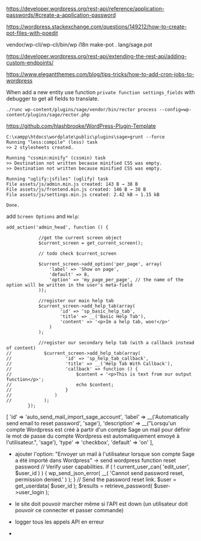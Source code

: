 https://developer.wordpress.org/rest-api/reference/application-passwords/#create-a-application-password

https://wordpress.stackexchange.com/questions/149212/how-to-create-pot-files-with-poedit

vendor/wp-cli/wp-cli/bin/wp i18n make-pot . lang/sage.pot

https://developer.wordpress.org/rest-api/extending-the-rest-api/adding-custom-endpoints/

https://www.elegantthemes.com/blog/tips-tricks/how-to-add-cron-jobs-to-wordpress

When add a new entity use function `private function settings_fields` with debugger to get all fields to translate.

```
./runc wp-content/plugins/sage/vendor/bin/rector process --config=wp-content/plugins/sage/rector.php
```

https://github.com/hlashbrooke/WordPress-Plugin-Template

```
C:\xampp\htdocs\wordplate\public\plugins\sage>grunt --force
Running "less:compile" (less) task
>> 2 stylesheets created.

Running "cssmin:minify" (cssmin) task
>> Destination not written because minified CSS was empty.
>> Destination not written because minified CSS was empty.

Running "uglify:jsfiles" (uglify) task
File assets/js/admin.min.js created: 143 B → 38 B
File assets/js/frontend.min.js created: 146 B → 38 B
File assets/js/settings.min.js created: 2.42 kB → 1.15 kB

Done.
```

add `Screen Options` and `Help`:

```
add_action('admin_head', function () {

            //get the current screen object
            $current_screen = get_current_screen();

            // todo check $current_screen

            $current_screen->add_option('per_page', array(
                'label' => 'Show on page',
                'default' => 8,
                'option' => 'my_page_per_page', // the name of the option will be written in the user's meta-field
            ));

            //register our main help tab
            $current_screen->add_help_tab(array(
                    'id' => 'sp_basic_help_tab',
                    'title' => __('Basic Help Tab'),
                    'content' => '<p>Im a help tab, woo!</p>'
                )
            );

            //register our secondary help tab (with a callback instead of content)
//            $current_screen->add_help_tab(array(
//                    'id' => 'sp_help_tab_callback',
//                    'title' => __('Help Tab With Callback'),
//                    'callback' => function () {
//                        $content = '<p>This is text from our output function</p>';
//                        echo $content;
//                    }
//                )
//            );
        });
```



[
'id' => 'auto_send_mail_import_sage_account',
'label' => __('Automatically send email to reset password', 'sage'),
'description' => __("Lorsqu'un compte Wordpress est créé à partir d'un compte Sage un mail pour définir le mot de passe du compte Wordpress est automatiquement envoyé à l'utilisateur.", 'sage'),
'type' => 'checkbox',
'default' => 'on'
],
- ajouter l'option: "Envoyer un mail à l'utilisateur lorsque son compte Sage a été importé dans Wordpress" -> send
  wordpress function reset password
  // Verify user capabilities.
  if ( ! current_user_can( 'edit_user', $user_id ) ) {
  wp_send_json_error( __( 'Cannot send password reset, permission denied.' ) );
  }
  // Send the password reset link.
  $user = get_userdata( $user_id );
  $results = retrieve_password( $user->user_login );

- le site doit pouvoir marcher même si l'API est down (un utilisateur doit pouvoir ce connecter et passer commande)

- logger tous les appels API en erreur
- 
